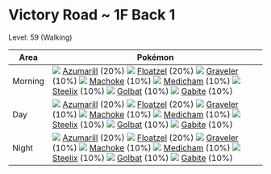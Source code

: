 # Victory Road ~ 1F Back 1
Level: 59 (Walking)

Area       | Pokémon
---        | ---
Morning    | ![][184]  [Azumarill] (20%) ![][419]  [Floatzel] (20%) ![][075]  [Graveler] (10%)  ![][067]  [Machoke] (10%) ![][308]  [Medicham] (10%) ![][208]  [Steelix] (10%)  ![][042]  [Golbat] (10%) ![][444]  [Gabite] (10%)
Day        | ![][184]  [Azumarill] (20%) ![][419]  [Floatzel] (20%) ![][075]  [Graveler] (10%)  ![][067]  [Machoke] (10%) ![][308]  [Medicham] (10%) ![][208]  [Steelix] (10%)  ![][042]  [Golbat] (10%) ![][444]  [Gabite] (10%)
Night      | ![][184]  [Azumarill] (20%) ![][419]  [Floatzel] (20%) ![][075]  [Graveler] (10%)  ![][067]  [Machoke] (10%) ![][308]  [Medicham] (10%) ![][208]  [Steelix] (10%)  ![][042]  [Golbat] (10%) ![][444]  [Gabite] (10%)


[Golbat]: /pokemon_changes/042/
[Machoke]: /pokemon_changes/067/
[Graveler]: /pokemon_changes/075/
[Azumarill]: /pokemon_changes/184/
[Steelix]: /pokemon_changes/208/
[Medicham]: /pokemon_changes/308/
[Floatzel]: /pokemon_changes/419/
[Gabite]: /pokemon_changes/444/
[042]: /img/pokemon/042.png
[067]: /img/pokemon/067.png
[075]: /img/pokemon/075.png
[184]: /img/pokemon/184.png
[208]: /img/pokemon/208.png
[308]: /img/pokemon/308.png
[419]: /img/pokemon/419.png
[444]: /img/pokemon/444.png
